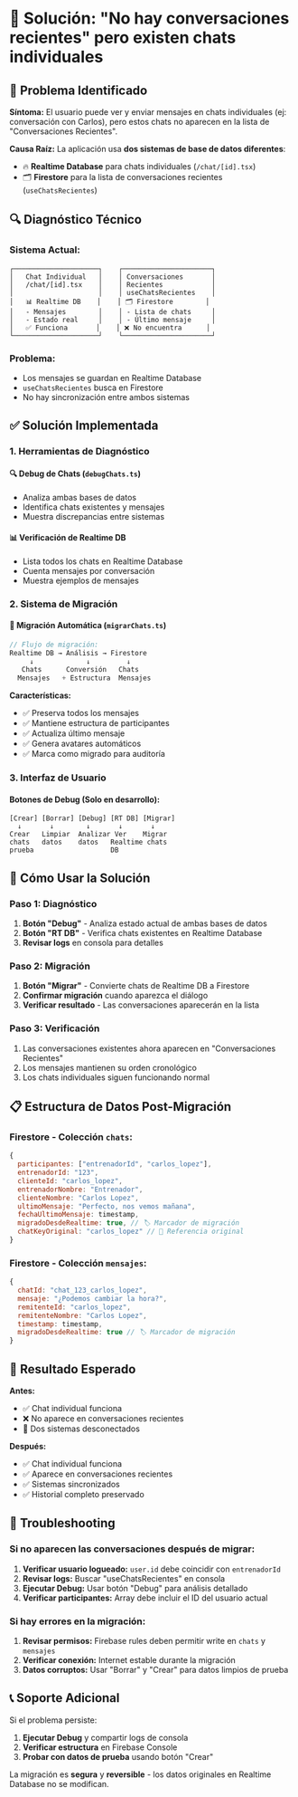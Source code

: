 # 🔧 Solución: "No hay conversaciones recientes" pero existen chats individuales

## 🎯 Problema Identificado

**Síntoma:** El usuario puede ver y enviar mensajes en chats individuales (ej: conversación con Carlos), pero estos chats no aparecen en la lista de "Conversaciones Recientes".

**Causa Raíz:** La aplicación usa **dos sistemas de base de datos diferentes**:
- 🔥 **Realtime Database** para chats individuales (`/chat/[id].tsx`)
- 🗂️ **Firestore** para la lista de conversaciones recientes (`useChatsRecientes`)

## 🔍 Diagnóstico Técnico

### Sistema Actual:
```
┌─────────────────────┐    ┌──────────────────────┐
│   Chat Individual   │    │ Conversaciones       │
│   /chat/[id].tsx    │    │ Recientes            │
│                     │    │ useChatsRecientes    │
│   📊 Realtime DB    │    │ 🗂️ Firestore        │
│   - Mensajes        │    │ - Lista de chats     │
│   - Estado real     │    │ - Último mensaje     │
│   ✅ Funciona       │    │ ❌ No encuentra      │
└─────────────────────┘    └──────────────────────┘
```

### Problema:
- Los mensajes se guardan en Realtime Database
- `useChatsRecientes` busca en Firestore
- No hay sincronización entre ambos sistemas

## ✅ Solución Implementada

### 1. **Herramientas de Diagnóstico**

#### 🔍 Debug de Chats (`debugChats.ts`)
- Analiza ambas bases de datos
- Identifica chats existentes y mensajes
- Muestra discrepancias entre sistemas

#### 📊 Verificación de Realtime DB
- Lista todos los chats en Realtime Database
- Cuenta mensajes por conversación
- Muestra ejemplos de mensajes

### 2. **Sistema de Migración**

#### 🔄 Migración Automática (`migrarChats.ts`)
```typescript
// Flujo de migración:
Realtime DB → Análisis → Firestore
     ↓             ↓         ↓
   Chats      Conversión   Chats
  Mensajes   + Estructura  Mensajes
```

**Características:**
- ✅ Preserva todos los mensajes
- ✅ Mantiene estructura de participantes
- ✅ Actualiza último mensaje
- ✅ Genera avatares automáticos
- ✅ Marca como migrado para auditoría

### 3. **Interfaz de Usuario**

#### Botones de Debug (Solo en desarrollo):
```
[Crear] [Borrar] [Debug] [RT DB] [Migrar]
  ↓       ↓        ↓       ↓       ↓
Crear   Limpiar  Analizar Ver    Migrar
chats   datos    datos   Realtime chats
prueba                   DB
```

## 🚀 Cómo Usar la Solución

### Paso 1: Diagnóstico
1. **Botón "Debug"** - Analiza estado actual de ambas bases de datos
2. **Botón "RT DB"** - Verifica chats existentes en Realtime Database
3. **Revisar logs** en consola para detalles

### Paso 2: Migración
1. **Botón "Migrar"** - Convierte chats de Realtime DB a Firestore
2. **Confirmar migración** cuando aparezca el diálogo
3. **Verificar resultado** - Las conversaciones aparecerán en la lista

### Paso 3: Verificación
1. Las conversaciones existentes ahora aparecen en "Conversaciones Recientes"
2. Los mensajes mantienen su orden cronológico
3. Los chats individuales siguen funcionando normal

## 📋 Estructura de Datos Post-Migración

### Firestore - Colección `chats`:
```javascript
{
  participantes: ["entrenadorId", "carlos_lopez"],
  entrenadorId: "123",
  clienteId: "carlos_lopez",
  entrenadorNombre: "Entrenador",
  clienteNombre: "Carlos Lopez",
  ultimoMensaje: "Perfecto, nos vemos mañana",
  fechaUltimoMensaje: timestamp,
  migradoDesdeRealtime: true, // 🏷️ Marcador de migración
  chatKeyOriginal: "carlos_lopez" // 📝 Referencia original
}
```

### Firestore - Colección `mensajes`:
```javascript
{
  chatId: "chat_123_carlos_lopez",
  mensaje: "¿Podemos cambiar la hora?",
  remitenteId: "carlos_lopez",
  remitenteNombre: "Carlos Lopez",
  timestamp: timestamp,
  migradoDesdeRealtime: true // 🏷️ Marcador de migración
}
```

## 🎯 Resultado Esperado

**Antes:**
- ✅ Chat individual funciona
- ❌ No aparece en conversaciones recientes
- 🔄 Dos sistemas desconectados

**Después:**
- ✅ Chat individual funciona
- ✅ Aparece en conversaciones recientes  
- ✅ Sistemas sincronizados
- ✅ Historial completo preservado

## 🔧 Troubleshooting

### Si no aparecen las conversaciones después de migrar:
1. **Verificar usuario logueado:** `user.id` debe coincidir con `entrenadorId`
2. **Revisar logs:** Buscar "useChatsRecientes" en consola
3. **Ejecutar Debug:** Usar botón "Debug" para análisis detallado
4. **Verificar participantes:** Array debe incluir el ID del usuario actual

### Si hay errores en la migración:
1. **Revisar permisos:** Firebase rules deben permitir write en `chats` y `mensajes`
2. **Verificar conexión:** Internet estable durante la migración
3. **Datos corruptos:** Usar "Borrar" y "Crear" para datos limpios de prueba

## 📞 Soporte Adicional

Si el problema persiste:
1. **Ejecutar Debug** y compartir logs de consola
2. **Verificar estructura** en Firebase Console
3. **Probar con datos de prueba** usando botón "Crear"

La migración es **segura** y **reversible** - los datos originales en Realtime Database no se modifican.

